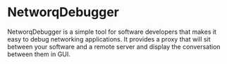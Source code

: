 NetworqDebugger
===============

NetworqDebugger is a simple tool for software developers that makes it easy to debug networking applications. It provides a proxy that will sit between your software and a remote server and display the conversation between them in GUI.
